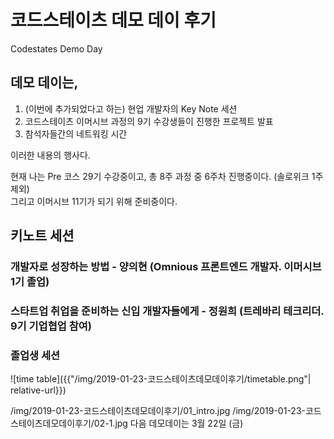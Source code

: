 # 코드스테이츠 데모 데이 후기
Codestates Demo Day  
  
## 데모 데이는,
1. (이번에 추가되었다고 하는) 현업 개발자의 Key Note 세션
2. 코드스테이츠 이머시브 과정의 9기 수강생들이 진행한 프로젝트 발표
3. 참석자들간의 네트워킹 시간

이러한 내용의 행사다.  
  
현재 나는 Pre 코스 29기 수강중이고, 총 8주 과정 중 6주차 진행중이다. (솔로위크 1주 제외)  
그리고 이머시브 11기가 되기 위해 준비중이다.

## 키노트 세션
### 개발자로 성장하는 방법 - 양의현 (Omnious 프론트엔드 개발자. 이머시브 1기 졸업)  

### 스타트업 취업을 준비하는 신입 개발자들에게 - 정원희 (트레바리 테크리더. 9기 기업협업 참여)  


### 졸업생 세션


![time table]({{"/img/2019-01-23-코드스테이츠데모데이후기/timetable.png"| relative-url}})

/img/2019-01-23-코드스테이츠데모데이후기/01_intro.jpg
/img/2019-01-23-코드스테이츠데모데이후기/02-1.jpg
다음 데모데이는 3월 22일 (금)